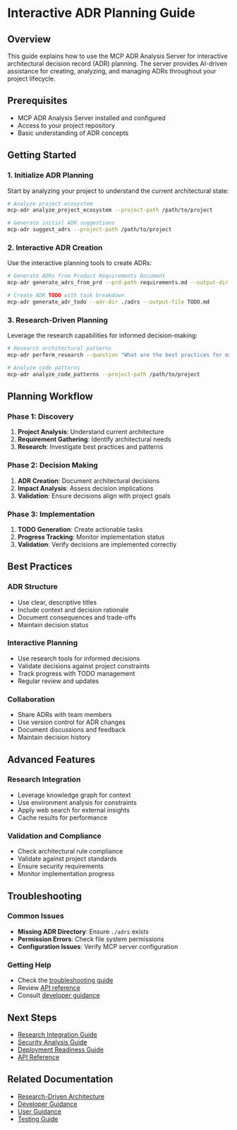 # Interactive ADR Planning Guide

## Overview

This guide explains how to use the MCP ADR Analysis Server for interactive architectural decision record (ADR) planning. The server provides AI-driven assistance for creating, analyzing, and managing ADRs throughout your project lifecycle.

## Prerequisites

- MCP ADR Analysis Server installed and configured
- Access to your project repository
- Basic understanding of ADR concepts

## Getting Started

### 1. Initialize ADR Planning

Start by analyzing your project to understand the current architectural state:

```bash
# Analyze project ecosystem
mcp-adr analyze_project_ecosystem --project-path /path/to/project

# Generate initial ADR suggestions
mcp-adr suggest_adrs --project-path /path/to/project
```

### 2. Interactive ADR Creation

Use the interactive planning tools to create ADRs:

```bash
# Generate ADRs from Product Requirements Document
mcp-adr generate_adrs_from_prd --prd-path requirements.md --output-dir ./adrs

# Create ADR TODO with task breakdown
mcp-adr generate_adr_todo --adr-dir ./adrs --output-file TODO.md
```

### 3. Research-Driven Planning

Leverage the research capabilities for informed decision-making:

```bash
# Research architectural patterns
mcp-adr perform_research --question "What are the best practices for microservices architecture?"

# Analyze code patterns
mcp-adr analyze_code_patterns --project-path /path/to/project
```

## Planning Workflow

### Phase 1: Discovery

1. **Project Analysis**: Understand current architecture
2. **Requirement Gathering**: Identify architectural needs
3. **Research**: Investigate best practices and patterns

### Phase 2: Decision Making

1. **ADR Creation**: Document architectural decisions
2. **Impact Analysis**: Assess decision implications
3. **Validation**: Ensure decisions align with project goals

### Phase 3: Implementation

1. **TODO Generation**: Create actionable tasks
2. **Progress Tracking**: Monitor implementation status
3. **Validation**: Verify decisions are implemented correctly

## Best Practices

### ADR Structure

- Use clear, descriptive titles
- Include context and decision rationale
- Document consequences and trade-offs
- Maintain decision status

### Interactive Planning

- Use research tools for informed decisions
- Validate decisions against project constraints
- Track progress with TODO management
- Regular review and updates

### Collaboration

- Share ADRs with team members
- Use version control for ADR changes
- Document discussions and feedback
- Maintain decision history

## Advanced Features

### Research Integration

- Leverage knowledge graph for context
- Use environment analysis for constraints
- Apply web search for external insights
- Cache results for performance

### Validation and Compliance

- Check architectural rule compliance
- Validate against project standards
- Ensure security requirements
- Monitor implementation progress

## Troubleshooting

### Common Issues

- **Missing ADR Directory**: Ensure `./adrs` exists
- **Permission Errors**: Check file system permissions
- **Configuration Issues**: Verify MCP server configuration

### Getting Help

- Check the [troubleshooting guide](./troubleshooting.md)
- Review [API reference](../reference/api-reference.md)
- Consult [developer guidance](./DEVELOPER_GUIDANCE.md)

## Next Steps

- [Research Integration Guide](./research-integration.md)
- [Security Analysis Guide](./security-analysis.md)
- [Deployment Readiness Guide](./deployment-readiness.md)
- [API Reference](../reference/api-reference.md)

## Related Documentation

- [Research-Driven Architecture](../notes/RESEARCH-DRIVEN-ARCHITECTURE.md)
- [Developer Guidance](./DEVELOPER_GUIDANCE.md)
- [User Guidance](./USER_GUIDANCE.md)
- [Testing Guide](./TESTING_GUIDE.md)
